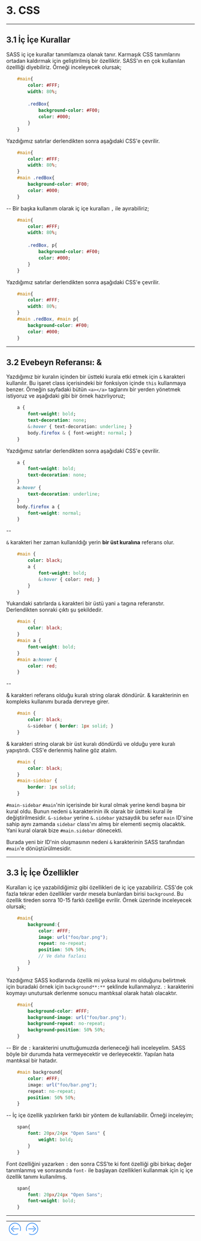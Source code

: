 # 3. CSS 

---
## 3.1 İç İçe Kurallar

SASS iç içe kurallar tanımlamıza olanak tanır. Karmaşık CSS tanımlarını ortadan kaldırmak için geliştirilmiş bir özelliktir. SASS'ın en çok kullanılan özellliği diyebiliriz. Örneği inceleyecek olursak;
```sass
	#main{
		color: #FFF;
		width: 80%;
		
		.redBox{
			background-color: #F00;
			color: #000;
		}
	}
```
Yazdığımız satırlar derlendikten sonra aşağıdaki CSS'e çevrilir.
```css
	#main{
		color: #FFF;
		width: 80%;
	}
	#main .redBox{
		background-color: #F00;
		color: #000;
	}
```
--
Bir başka kullanım olarak iç içe kuralları `,` ile ayırabiliriz;

```sass
	#main{
		color: #FFF;
		width: 80%;
		
		.redBox, p{
			background-color: #F00;
			color: #000;
		}
	}
```
Yazdığımız satırlar derlendikten sonra aşağıdaki CSS'e çevrilir.
```css
	#main{
		color: #FFF;
		width: 80%;
	}
	#main .redBox, #main p{
		background-color: #F00;
		color: #000;
	}
```

---
## 3.2 Evebeyn Referansı: &

Yazdığımız bir kuralın içinden bir üstteki kurala etki etmek için `&` karakteri kullanılır. 
Bu işaret class içerisindeki bir fonksiyon içinde `this` kullanmaya benzer. 
Örneğin sayfadaki bütün `<a></a>` taglarını bir yerden yönetmek istiyoruz ve aşağıdaki gibi bir örnek hazırlıyoruz;

```sass
	a {
		font-weight: bold;
		text-decoration: none;
		&:hover { text-decoration: underline; }
		body.firefox & { font-weight: normal; }
	}
```
Yazdığımız satırlar derlendikten sonra aşağıdaki CSS'e çevrilir.

```css
	a {
		font-weight: bold;
		text-decoration: none; 
	}
	a:hover {
		text-decoration: underline; 
	}
	body.firefox a {
		font-weight: normal; 
	}
```
--

`&` karakteri her zaman kullanıldığı yerin **bir üst kuralına** referans olur.

```sass
	#main {
		color: black;
		a {
			font-weight: bold;
			&:hover { color: red; }
		}
	}
```
Yukarıdaki satırlarda `&` karakteri bir üstü yani `a` tagına referanstır. Derlendikten sonraki çıktı şu şekildedir.

```css
	#main {
		color: black;
	}
	#main a {
		font-weight: bold; 
	}
	#main a:hover {
		color: red; 
	}
```
--

& karakteri referans olduğu kuralı string olarak döndürür. & karakterinin en kompleks kullanımı burada dervreye girer.
```scss
	#main {
		color: black;
		&-sidebar { border: 1px solid; }
	}
```
& karakteri string olarak bir üst kuralı döndürdü ve olduğu yere kuralı yapıştırdı. CSS'e derlenmiş haline göz atalım.
```css
	#main {
		color: black; 
	}
	#main-sidebar {
		border: 1px solid;
	}
```
`#main-sidebar` `#main`'nin içerisinde bir kural olmak yerine kendi başına bir kural oldu. Bunun nedeni `&` karakterinin ilk olarak bir üstteki kural ile değiştirilmesidir.
`&-sidebar` yerine `&.sidebar` yazsaydık bu sefer `main` ID'sine sahip aynı zamanda `sidebar` class'ını almış bir elementi seçmiş olacaktık. Yani kural olarak bize `#main.sidebar` dönecekti.

Burada yeni bir ID'nin oluşmasının nedeni `&` karakterinin SASS tarafından `#main`'e dönüştürülmesidir.

---
## 3.3 İç İçe Özellikler

Kuralları iç içe yazabildiğimiz gibi özellikleri de iç içe yazabiliriz. 
CSS'de çok fazla tekrar eden özellikler vardır mesela bunlardan birisi `background`. Bu özellik tireden sonra 10-15 farklı özelliğe evrilir.
Örnek üzerinde inceleyecek olursak;
```scss
	#main{
		background:{
			color: #FFF;
			image: url("foo/bar.png");
			repeat: no-repeat;
			position: 50% 50%;
			// Ve daha fazlası
		}
	}
```
Yazdığımız SASS kodlarında özellik mi yoksa kural mı olduğunu belirtmek için buradaki örnek için `background**:**` şeklinde kullanmalıyız.
`:` karakterini koymayı unutursak derlenme sonucu mantıksal olarak hatalı olacaktır.
```css
	#main{
		background-color: #FFF;
		background-image: url("foo/bar.png");
		background-repeat: no-repeat;
		background-position: 50% 50%;
	}
```
--
Bir de `:` karakterini unuttuğumuzda derleneceği hali inceleyelim. SASS böyle bir durumda hata vermeyecektir ve derleyecektir. Yapılan hata mantıksal bir hatadır.
```css
	#main background{
		color: #FFF;
		image: url("foo/bar.png");
		repeat: no-repeat;
		position: 50% 50%;
	}
```
--
İç içe özellik yazılırken farklı bir yöntem de kullanılabilir. Örneği inceleyim;
```sass
	span{
		font: 20px/24px "Open Sans" {
			weight: bold;
		}
	}
```
Font özelliğini yazarken `:` den sonra CSS'te ki font özelliği gibi birkaç değer tanımlanmış ve sonrasında `font-` ile başlayan özellikleri kullanmak için iç içe özellik tanımı kullanılmış.
```css
	span{
		font: 20px/24px "Open Sans";
		font-weight: bold;
	}
```

---
| [![Back][back]](UsingSASS.md) | [![Next][next]](CommentLines.md) |
|-------|-----:|

[back]: https://raw.githubusercontent.com/sqlProvider/SASS-Lang/master/Resources/back.png
[next]: https://raw.githubusercontent.com/sqlProvider/SASS-Lang/master/Resources/next.png